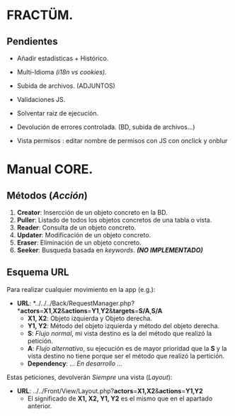 # FRACTÜM.

## Pendientes

*   Añadir estadísticas + Histórico.
*   Multi-Idioma *(i18n vs cookies).*
*   Subida de archivos. (ADJUNTOS)
*   Validaciones JS.
*   Solventar raiz de ejecución.
*   Devolución de errores controlada. (BD, subida de archivos...)


*	Vista permisos : editar nombre de permisos con JS con onclick y onblur



# Manual CORE.


## Métodos (*Acción*)

1.  **Creator**: Insercción de un objeto concreto en la BD.
2.  **Puller**: Listado de todos los objetos concretos de una tabla o vista.
3.  **Reader**: Consulta de un objeto concreto.
4.  **Updater**: Modificación de un objeto concreto.
5.  **Eraser**: Eliminación de un objeto concreto.
6.  **Seeker**: Busqueda basada en *keywords*.  ***(NO IMPLEMENTADO)***


## Esquema URL

Para realizar cualquier movimiento en la app (e.g.):

-   **URL**: *../../../Back/RequestManager.php?***actors**=**X1**,**X2**&**actions**=**Y1**,**Y2**&**targets**=**S/A**,**S/A**
    -   **X1, X2**: Objeto izquierda y Objeto derecha.
    -   **Y1, Y2**: Método del objeto izquierda y método del objeto derecha.
    -   **S**: *Flujo normal*, mi vista destino es la del método que realizó la petición.
    -   **A**: *Flujo alternativo*, su ejecución es de mayor prioridad que la **S** y la vista destino no tiene porque ser el método que realizó la pertición.
    -   **Dependency**: *... En desarrollo ...*

Estas peticiones, devolverán *Siempre* una vista (*Layout*):

-   **URL**: ../../Front/View/Layout.php?**actors**=**X1,X2**&**actions**=**Y1,Y2**
    -   El significado de **X1, X2, Y1, Y2** es el mismo que en el apartado anterior.
